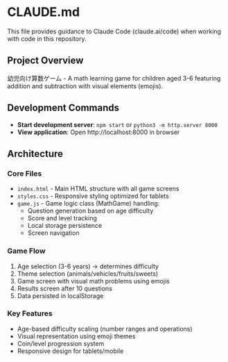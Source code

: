 # CLAUDE.md

This file provides guidance to Claude Code (claude.ai/code) when working with code in this repository.

## Project Overview

幼児向け算数ゲーム - A math learning game for children aged 3-6 featuring addition and subtraction with visual elements (emojis).

## Development Commands

- **Start development server**: `npm start` or `python3 -m http.server 8000`
- **View application**: Open http://localhost:8000 in browser

## Architecture

### Core Files
- `index.html` - Main HTML structure with all game screens
- `styles.css` - Responsive styling optimized for tablets
- `game.js` - Game logic class (MathGame) handling:
  - Question generation based on age difficulty
  - Score and level tracking
  - Local storage persistence
  - Screen navigation

### Game Flow
1. Age selection (3-6 years) → determines difficulty
2. Theme selection (animals/vehicles/fruits/sweets)
3. Game screen with visual math problems using emojis
4. Results screen after 10 questions
5. Data persisted in localStorage

### Key Features
- Age-based difficulty scaling (number ranges and operations)
- Visual representation using emoji themes
- Coin/level progression system
- Responsive design for tablets/mobile